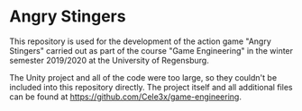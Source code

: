# Angry Stingers

This repository is used for the development of the action game "Angry Stingers" carried out as part of the course "Game Engineering" in the winter semester 2019/2020 at the University of Regensburg.

The Unity project and all of the code were too large, so they couldn't be included into this repository directly. The project itself and all additional files can be found at https://github.com/Cele3x/game-engineering. 
